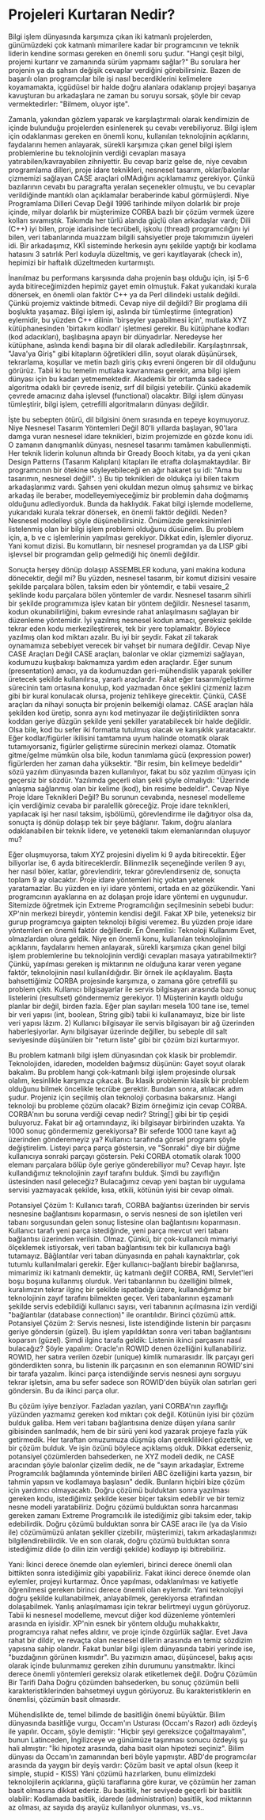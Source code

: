 # Projeleri Kurtaran Nedir?

Bilgi işlem dünyasında karşımıza çıkan iki katmanlı projelerden,
günümüzdeki çok katmanlı mimarilere kadar bir programcının ve teknik
liderin kendine sorması gereken en önemli soru şudur.  "Hangi çeşit
bilgi, projemi kurtarır ve zamanında sürüm yapmamı sağlar?"  Bu
sorulara her projenin ya da şahsın değişik cevaplar verdiğini
görebilirsiniz. Bazen de başarılı olan programcılar bile işi nasıl
becerdiklerini kelimelere koyamamakta, içgüdüsel bir halde doğru
alanlara odaklanıp projeyi başarıya kavuşturan bu arkadaşlara ne zaman
bu soruyu sorsak, şöyle bir cevap vermektedirler: "Bilmem, oluyor
işte".

Zamanla, yakından gözlem yaparak ve karşılaştırmalı olarak kendimizin
de içinde bulunduğu projelerden esinlenerek şu cevabı verebiliyoruz.
Bilgi işlem için odaklanması gereken en önemli konu, kullanılan
teknolojinin açıklarını, faydalarını hemen anlayarak, sürekli
karşımıza çıkan genel bilgi işlem problemlerine bu teknolojinin
verdiği cevapları masaya yatırabilen/kavrayabilen zihniyettir.  Bu
cevap bariz gelse de, niye cevabın programlama dilleri, proje idare
teknikleri, nesnesel tasarım, oklar/balonlar çizmemizi sağlayan CASE
araçlari olMAdığını açıklamamız gerekiyor. Çünkü bazılarının cevabı bu
paragrafta yeralan seçenekler olmuştu, ve bu cevaplar verildiğinde
mantıklı olan açıklamalar beraberinde kabul görmüşlerdi.  Niye
Programlama Dilleri Cevap Değil 1996 tarihinde milyon dolarlık bir
proje içinde, milyar dolarlık bir müşterimize CORBA bazlı bir çözüm
vermek üzere kolları sıvamıştık. Takımda her türlü alanda güçlü olan
arkadaşlar vardı; Dili (C++) iyi bilen, proje idarisinde tecrübeli,
işkolu (thread) programcılığını iyi bilen, veri tabanlarında muazzam
bilgili sahsiyetler proje takımımızın üyeleri idi. Bir arkadaşımız,
KKİ sisteminde herkesin aynı şekilde yaptığı bir kodlama hatasını 3
satırlık Perl koduyla düzeltmiş, ve geri kayıtlayarak (check in),
hepimizi bir haftalık düzeltmeden kurtarmıştı.

İnanılmaz bu performans karşısında daha projenin başı olduğu için, işi
5-6 ayda bitireceğimizden hepimiz gayet emin olmuştuk.  Fakat
yukarıdaki kurala dönersek, en önemli olan faktör C++ ya da Perl
dilindeki ustalık değildi. Çünkü projemiz vaktinde bitmedi. Cevap niye
dil değildi?  Bir proglama dili boşlukta yaşamaz. Bilgi işlem işi,
aslında bir tümleştirme (integration) eylemidir, bu yüzden C++ dilinin
'birşeyler yapabilmesi için', mutlaka XYZ kütüphanesinden 'birtakım
kodları' işletmesi gerekir. Bu kütüphane kodları (kod adacıkları),
başlıbaşına apayrı bir dünyadırlar. Neredeyse her kütüphane, aslında
kendi başına bir dil olarak adledilebilir.  Karşılaştırırsak, "Java'ya
Giriş" gibi kitapların öğretikleri dilin, soyut olarak düşünürsek,
tekrarlama, koşullar ve metin bazlı giriş çıkış evreni öngeren bir dil
olduğunu görürüz. Tabii ki bu temelin mutlaka kavranması gerekir, ama
bilgi işlem dünyası için bu kadarı yetmemektedir. Akademik bir ortamda
sadece algoritma odaklı bir çevrede iseniz, sırf dil bilgisi
yetebilir. Çünkü akademik çevrede amacınız daha işlevsel (functional)
olacaktır. Bilgi işlem dünyası tümleştirir, bilgi işlem, çetrefilli
algoritmaların dünyası değildir.

İşte bu sebepten ötürü, dil bilgisini önem sırasında en tepeye
koymuyoruz.  Niye Nesnesel Tasarım Yöntemleri Değil 80'li yıllarda
başlayan, 90'lara damga vuran nesnesel idare teknikleri, bizim
projemizde en gözde konu idi. O zamanın danışmanlık dünyası, nesnesel
tasarımı tamâmen kabullenmişti. Her teknik liderin kolunun altında bir
Gready Booch kitabı, ya da yeni çıkan Design Patterns (Tasarım
Kalıpları) kitapları ile etrafta dolaşmaktaydılar. Bir programcının
bir ötekine söyleyebileceği en ağır hakaret şu idi: "Ama bu tasarımın,
nesnesel değil!". :) Bu tip teknikleri de oldukça iyi bilen takım
arkadaşlarımız vardı. Şahsen yeni okuldan mezun olmuş şahsımız ve
birkaç arkadaş ile beraber, modelleyemiyeceğimiz bir problemin daha
doğmamış olduğunu adlediyorduk. Bunda da haklıydık. Fakat bilgi
işlemde modelleme, yukarıdaki kurala tekrar dönersek, en önemli faktör
değildi. Neden?  Nesnesel modelleyi şöyle düşünebilirsiniz. Önümüzde
gereksinimleri listelenmiş olan bir bilgi işlem problemi olduğunu
düsünelim. Bu problem için, a, b ve c işlemlerinin yapılması
gerekiyor. Dikkat edin, işlemler diyoruz. Yani komut dizisi. Bu
komutların, bir nesnesel programdan ya da LISP gibi işlevsel bir
programdan gelip gelmediği hiç önemli değildir.

Sonuçta herşey dönüp dolaşıp ASSEMBLER koduna, yani makina koduna
dönecektir, değil mi? Bu yüzden, nesnesel tasarım, bir komut dizisini
vesaire şekilde parçalara bölen, taksim eden bir yöntemdir, e tabii
vesaire_2 şeklinde kodu parçalara bölen yöntemler de vardır. Nesnesel
tasarım sihirli bir şekilde programımıza işlev katan bir yöntem
değildir. Nesnesel tasarım, kodun okunabilirliğini, bakım evresinde
rahat anlaşılmasını sağlayan bir düzenleme yöntemidir. İyi yazılmış
nesnesel kodun amacı, gereksiz şekilde tekrar eden kodu
merkezileştirerek, tek bir yere toplamaktır. Böylece yazılmış olan kod
miktarı azalır. Bu iyi bir şeydir. Fakat zil takarak oynamamıza
sebebiyet verecek bir vahşet bir numara değildir.  Cevap Niye CASE
Araçları Değil CASE araçları, balonlar ve oklar çizmemizi sağlayan,
kodumuzu kuşbakışı bakmamıza yardım eden araçlardır. Eğer sunum
(presentation) amacı, ya da kodumuzdan geri-mühendislik yaparak
şekiller üretecek şekilde kullanılırsa, yararlı araçlardır.  Fakat
eğer tasarım/geliştirme sürecinin tam ortasına konulup, kod yazmadan
önce şeklini çizmeniz lazım gibi bir kural konulacak olursa, projeniz
tehlikeye girecektir. Çünkü, CASE araçları da nihayi sonuçta bir
projenin belkemiği olamaz. CASE araçları hâla şekilden kod üretip,
sonra aynı kod metinyazar ile değiştirildikten sonra koddan geriye
düzgün şekilde yeni şekiller yaratabilecek bir halde değildir. Olsa
bile, kod bu sefer iki formatta tutulmuş olacak ve karışıklık
yaratacaktır. Eğer kodlar/figürler ikilisini tamtamına uyum halinde
otomatik olarak tutamıyorsaniz, figürler geliştirme sürecinin merkezi
olamaz.  Otomatik gitme/gelme mümkün olsa bile, kodun tanımlama gücü
(expression power) figürlerden her zaman daha yüksektir. "Bir resim,
bin kelimeye bedeldir" sözü yazılım dünyasında bazen kullanılıyor,
fakat bu söz yazılım dünyası için geçersiz bir sözdür. Yazılımda
geçerli olan şekli şöyle olmalıydı: "Üzerinde anlaşma sağlanmış olan
bir kelime (kod), bin resime bedeldir".  Cevap Niye Proje İdare
Teknikleri Değil?  Bu sorunun cevabında, nesnesel modelleme için
verdiğimiz cevaba bir paralellik göreceğiz.  Proje idare teknikleri,
yapılacak işi her nasıl taksim, işbölümü, görevlendirme ile dağıtıyor
olsa da, sonuçta iş dönüp dolaşıp tek bir şeye bâğlanır. Takım, doğru
alanlara odaklanabilen bir teknik lidere, ve yetenekli takım
elemanlarından oluşuyor mu?

Eğer oluşmuyorsa, takım XYZ projesini diyelim ki 9 ayda
bitirecektir. Eğer biliyorlar ise, 6 ayda bitireceklerdir. Bilinmezlik
seçeneğinde verilen 9 ayı, her nasıl böler, katlar, görevlendirir,
tekrar görevlendirseniz de, sonuçta toplam 9 ay olacaktır. Proje idare
yöntemleri hiç yoktan yetenek yaratamazlar.  Bu yüzden en iyi idare
yöntemi, ortada en az gözükendir. Yani programcının ayaklarına en az
dolaşan proje idare yöntemi en uygunudur. Sitemizde öğretmek için
Extreme Programcılığın seçilmesinin sebebi budur: XP'nin merkezi
bireydir, yöntemin kendisi değil.  Fakat XP bile, yeteneksiz bir gurup
programcıya gaipten teknoloji bilgisi veremez. Bu yüzden proje idare
yöntemleri en önemli faktör değillerdir.  En Önemlisi: Teknoloji
Kullanımı Evet, olmazlardan olura geldik. Niye en önemli konu,
kullanılan teknolojinin açıklarını, faydalarını hemen anlayarak,
sürekli karşımıza çıkan genel bilgi işlem problemlerine bu
teknolojinin verdiği cevapları masaya yatırabilmektir?  Çünkü,
yapılması gereken iş miktarının ne olduğuna karar veren yegane faktör,
teknolojinin nasıl kullanıldığıdır. Bir örnek ile açıklayalım.  Başta
bahsettiğimiz CORBA projesinde karşımıza, o zamana göre çetrefilli şu
problem çıktı. Kullanıcı bilgisayarlar ile servis bilgisayarı arasında
bazı sonuç listelerini (resultset) göndermemiz gerekiyor.  1)
Müşterinin kayıtlı olduğu planlar bir değil, birden fazla. Eğer plan
sayıları mesela 100 tane ise, temel bir veri yapısı (int, boolean,
String gibi) tabii ki kullanamayız, bize bir liste veri yapısı lâzım.
2) Kullanıcı bilgisayar ile servis bilgisayarı bir ağ üzerinden
haberleşiyorlar. Aynı bilgisayar üzerinde değiller, bu sebeple dil
salt seviyesinde düşünülen bir "return liste" gibi bir çözüm bizi
kurtarmıyor.

Bu problem katmanlı bilgi işlem dünyasından çok klasik bir
problemdir. Teknolojiden, idareden, modelden bağımsız düşünün: Gayet
soyut olarak bakalım. Bu problem hangi çok-katmanlı bilgi işlem
projesinde olursak olalım, kesinlikle karşımıza çıkacak.  Bu klasik
problemin klasik bir problem olduğunu bilmek öncelikle tecrübe
gerektir. Bundan sonra, atılacak adım şudur.  Projeniz için seçilmiş
olan teknoloji çorbasına bakarsınız. Hangi teknoloji bu probleme çözüm
olacak? Bizim örneğimiz için cevap CORBA.  CORBA'nın bu soruna verdiği
cevap nedir? String[] gibi bir tip çeşidi buluyoruz. Fakat bir ağ
ortamındayız, iki bilgisayar birbirinden uzakta. Ya 1000 sonuç
göndermemiz gerekiyorsa? Bir seferde 1000 tane kayıt ağ üzerinden
gönderemeyiz ya?  Kullanıcı tarafında görsel programı şöyle
değiştirelim. Listeyi parça parça göstersin, ve "Sonraki" diye bir
düğme kullanıcıya sonraki parçayı göstersin.  Peki CORBA otomatik
olarak 1000 elemanı parçalara bölüp öyle geriye gönderebiliyor mu?
Cevap hayır.  İşte kullandığımız teknolojinin zayıf tarafını
bulduk. Şimdi bu zayıflığın üstesinden nasıl geleceğiz? Bulacağımız
cevap yeni baştan bir uygulama servisi yazmayacak şekilde, kısa,
etkili, kötünün iyisi bir cevap olmalı.

Potansiyel Çözüm 1: Kullanıcı tarafı, CORBA bağlantısı üzerinden bir
servis nesnesine bağlantısını koparmasın, o servis nesnesi de son
işletilen veri tabanı sorgusundan gelen sonuç listesine olan
bağlantısını koparmasın. Kullanıcı tarafı yeni parça istediğinde, yeni
parça mevcut veri tabanı bağlantısı üzerinden verilsin.  Olmaz. Çünkü,
bir çok-kullanıcılı mimariyi ölçeklemek istiyorsak, veri taban
bağlantısını tek bir kullanıcıya bağlı tutamayız. Bâğlantılar veri
taban dünyasında en pahalı kaynaktırlar, çok tutumlu kullanılmalari
gerekir. Eğer kullanıcı-bağlantı birebir bağlanırsa, mimarimiz iki
katmanlı demektir, üç katmanlı değil! CORBA, RMI, Servlet'leri boşu
boşuna kullanmış olurduk. Veri tabanlarının bu özelliğini bilmek,
kuralımızın tekrar ilginç bir şekilde ispatladığı üzere, kullandığımız
bir teknolojinin zayıf tarafını bilmekten geçer. Veri tabanlarının
eşzamanlı şekilde servis edebildiği kullanıcı sayısı, veri tabanının
açılmasına izin verdiği "bağlantılar (database connection)" ile
orantılıdır.  Birinci çözümü attık.  Potansiyel Çözüm 2: Servis
nesnesi, liste istendiğinde listenin bir parçasını geriye göndersin
(güzel). Bu işlem yapıldıktan sonra veri taban bağlantısını koparsın
(güzel). Şimdi ilginc tarafa geldik: Listenin ikinci parçasını nasıl
bulacağız?  Şöyle yapalım: Oracle'ın ROWID denen özelliğini
kullanabiliriz. ROWID, her satıra verilen özebir (unique) kimlik
numarasıdır. İlk parçayı geri gönderdikten sonra, bu listenin ilk
parçasının en son elemanının ROWID'sini bir tarafa yazalım. İkinci
parça istendiğinde servis nesnesi aynı sorguyu tekrar işletsin, ama bu
sefer sadece son ROWID'den büyük olan satırları geri göndersin. Bu da
ikinci parça olur.

Bu çözüm iyiye benziyor. Fazladan yazılan, yani CORBA'nın zayıflığı
yüzünden yazmamız gereken kod miktarı çok değil. Kötünün iyisi bir
çözüm bulduk galiba. Hem veri tabanı bağlantısına denize düşen yılana
sarılır gibisinden sarılmadık, hem de bir sürü yeni kod yazarak
projeye fazla yük getirmedik. Her taraftan omuzumuza düşmüş olan
gereklilikleri gözettik, ve bir çözüm bulduk.  Ve işin özünü böylece
açıklamış olduk. Dikkat ederseniz, potansiyel çözümlerden bahsederken,
ne XYZ modeli dedik, ne CASE aracından şöyle balonlar çizelim dedik,
ne de "sayın arkadaşlar, Extreme Programcılık bağlamında yönteminde
birileri ABC özelliğini karta yazsın, bir tahmin yapsın ve kodlamaya
başlasın" dedik. Bunların hiçbiri bize çözüm için yardımcı
olmayacaktı.  Doğru çözümü bulduktan sonra yazılması gereken kodu,
istediğimiz şekilde keser biçer taksim edebilir ve bir temiz nesne
modeli yaratabiliriz.  Doğru çözümü bulduktan sonra harcanması gereken
zamanı Extreme Programcılık ile istediğimiz gibi taksim eder, takip
edebilirdik.  Doğru çözümü bulduktan sonra bir CASE aracı ile (ya da
Visio ile) cözümümüzü anlatan şekiller çizebilir, müşterimizi, takım
arkadaşlarımızı bilgilendirebilirdik.  Ve en son olarak, doğru çözümü
bulduktan sonra istediğimiz dilde (o dilin izin verdiği şekilde)
kodlayıp işi bitirebiliriz.

Yani: İkinci derece önemde olan eylemleri, birinci derece önemli olan
bittikten sonra istediğimiz gibi yapabiliriz. Fakat ikinci derece
önemde olan eylemler, projeyi kurtarmaz. Önce yapılması, odaklanılması
ve katiyetle öğrenilmesi gereken birinci derece önemli olan
eylemdir. Yani teknolojiyi doğru şekilde kullanabilmek, anlayabilmek,
gerekiyorsa etrafından dolaşabilmek.  Yanlış anlaşılmaması için tekrar
belirtmeyi uygun görüyoruz. Tabii ki nesnesel modelleme, mevcut diğer
kod düzenleme yöntemleri arasında en iyisidir. XP'nin esnek bir yöntem
olduğu muhakkaktır, programcıya rahat nefes aldırır, ve proje içinde
özgürlük sağlar. Evet Java rahat bir dildir, ve revaçta olan nesnesel
dillerin arasında en temiz sözdizim yapısına sahip olandır. Fakat
bunlar bilgi işlem dünyasında tabiri yerinde ise, "buzdağının görünen
kısmıdır". Bu yazımızın amacı, düşüncesel, bakış açısı olarak içinde
bulunmamız gereken zihin durumunu yansıtmaktır. İkinci derece önemli
yöntemleri gereksiz olarak etiketlemek değil.  Doğru Çözümün Bir
Tarifi Daha Doğru çözümden bahsederken, bu sonuç çözümün belli
karakteristiklerinden bahsetmeyi uygun görüyoruz. Bu
karakteristiklerin en önemlisi, çözümün basit olmasıdır.

Mühendislikte de, temel bilimde de basitliğin önemi büyüktür. Bilim
dünyasında basitliğe vurgu, Occam'ın Usturası (Occam's Razor) adlı
özdeyiş ile yapılır. Occam, şöyle demiştir: "Hiçbir şeyi gereksizce
çoğaltmayalım", bunun Latinceden, İngilizceye ve günümüze taşınması
sonucu özdeyiş şu hali almıştır: "İki hipotez arasında, daha basit
olan hipotezi seçiniz". Bilim dünyası da Occam'ın zamanından beri
böyle yapmıştır.  ABD'de programcılar arasında da yaygın bir deyiş
vardır: Çözüm basit ve aptal olsun (keep it simple, stupid - KISS)
Yâni çözümü hazırlarken, bunu elimizdeki teknolojilerin açıklarına,
güçlü taraflarına göre kurar, ve çözümün her zaman basit olmasına
dikkat ederiz. Bu basitlik, her seviyede geçerli bir basitlik
olabilir: Kodlamada basitlik, idarede (administration) basitlik, kod
miktarının az olması, az sayıda dış arayüz kullanılıyor olunması,
vs..vs..



